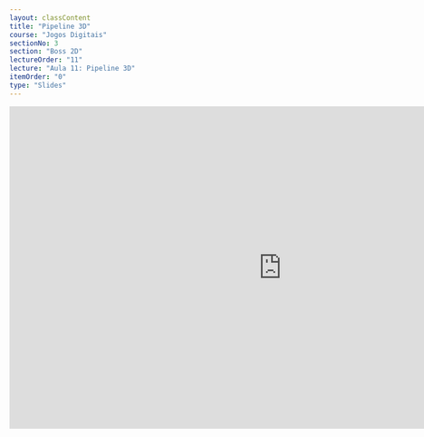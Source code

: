 ```yaml
---
layout: classContent
title: "Pipeline 3D"
course: "Jogos Digitais"
sectionNo: 3
section: "Boss 2D"
lectureOrder: "11"
lecture: "Aula 11: Pipeline 3D"
itemOrder: "0"
type: "Slides"
---
```


<iframe src="https://docs.google.com/presentation/d/e/2PACX-1vSZ_uzoPcQnMCztHtr-CL7wompzzhlwDFNqCxuWRLuuWd3rVOA_Flsc62jK65jrS6g8uwn-f4R9FA_c/embed?start=false&loop=false&delayms=60000" frameborder="0" width="960" height="569" allowfullscreen="true" mozallowfullscreen="true" webkitallowfullscreen="true"></iframe>
